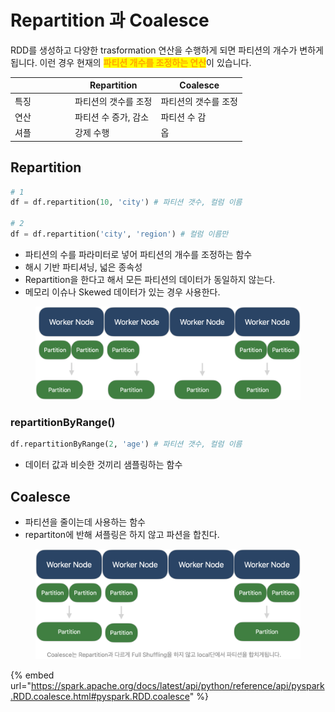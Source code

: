 # Repartition 과 Coalesce

RDD를 생성하고 다양한 trasformation 연산을 수행하게 되면 파티션의 개수가 변하게 됩니다. 이런 경우 현재의 <mark style="color:orange;">**파티션 개수를 조정하는 연산**</mark>이 있습니다.

<table><thead><tr><th width="82"></th><th>Repartition</th><th>Coalesce</th></tr></thead><tbody><tr><td>특징</td><td>파티션의 갯수를 조정</td><td>파티션의 갯수를 조정</td></tr><tr><td>연산</td><td>파티션 수 증가, 감소</td><td>파티션 수 감</td></tr><tr><td>셔플</td><td>강제 수행</td><td>옵</td></tr></tbody></table>

## Repartition

```python
# 1
df = df.repartition(10, 'city') # 파티션 갯수, 컬럼 이름

# 2
df = df.repartition('city', 'region') # 컬럼 이름만
```

* 파티션의 수를 파라미터로 넣어 파티션의 개수를 조정하는 함수
* 해시 기반 파티셔닝, 넓은 종속성
* Repartition을 한다고 해서 모든 파티션의 데이터가 동일하지 않는다.
* 메모리 이슈나 Skewed 데이터가 있는 경우 사용한다.

<figure><img src="../../.gitbook/assets/image (7).png" alt=""><figcaption></figcaption></figure>

### repartitionByRange()

```python
df.repartitionByRange(2, 'age') # 파티션 갯수, 컬럼 이름
```

* 데이터 값과 비슷한 것끼리 샘플링하는 함수

## Coalesce

* 파티션을 줄이는데 사용하는 함수
* repartiton에 반해 셔플링은 하지 않고 파션을 합친다.&#x20;

<figure><img src="../../.gitbook/assets/image (9).png" alt=""><figcaption></figcaption></figure>

{% embed url="https://spark.apache.org/docs/latest/api/python/reference/api/pyspark.RDD.coalesce.html#pyspark.RDD.coalesce" %}
